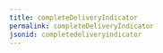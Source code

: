 ```yaml
---
title: completeDeliveryIndicator
permalink: completeDeliveryIndicator
jsonid: completedeliveryindicator
---
```

